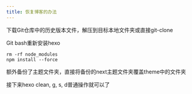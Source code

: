 ```yaml
---
title: 恢复博客的办法
---
```




下载Git仓库中的历史版本文件，解压到目标本地文件夹或直接git-clone

Git bash重新安装hexo

```
rm -rf node_modules
npm install --force
```

额外备份了主题文件夹，直接将备份的next主题文件夹覆盖theme中的文件夹

接下来hexo clean, g, s, d普通操作就可以了